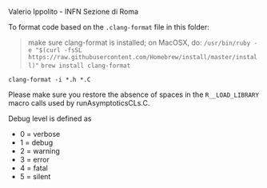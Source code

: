 Valerio Ippolito - INFN Sezione di Roma

To format code based on the `.clang-format` file in this folder:

> make sure clang-format is installed; on MacOSX, do:
> ```/usr/bin/ruby -e "$(curl -fsSL https://raw.githubusercontent.com/Homebrew/install/master/install)"```
> ```brew install clang-format```

```clang-format -i *.h *.C```

Please make sure you restore the absence of spaces in the `R__LOAD_LIBRARY` macro calls used by runAsymptoticsCLs.C.

Debug level is defined as
  * 0 = verbose
  * 1 = debug
  * 2 = warning
  * 3 = error
  * 4 = fatal
  * 5 = silent
